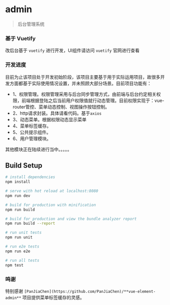 # admin

> 后台管理系统



### 基于 Vuetify

改后台基于 `vuetify` 进行开发，UI组件请访问 `vuetify` 官网进行查看



### 开发进度

目前为止该项目处于开发初始阶段，该项目主要基于用于实际运用项目，故很多开发方面都基于实际使用情况设置，并未照顾大部分场景。目前项目功能有：



* 1、权限管理。权限管理采用与后台同步管理方式，由前端与后台约定相关权限，前端根据登陆之后当前用户权限值就行动态管理。目前权限实现于：vue-router管控、菜单动态控制、视图操作按钮控制。
* 2、http请求封装。具体请看代码。基于`axios`
* 3、动态菜单。根据权限动态显示菜单
* 4、菜单标签缓存。
* 5、公共提示组件。
* 6、用户管理模块。



其他模块正在陆续进行当中。。。。。



## Build Setup

``` bash
# install dependencies
npm install

# serve with hot reload at localhost:8080
npm run dev

# build for production with minification
npm run build

# build for production and view the bundle analyzer report
npm run build --report

# run unit tests
npm run unit

# run e2e tests
npm run e2e

# run all tests
npm test
```





### 鸣谢

特别感谢 `[PanJiaChen](https://github.com/PanJiaChen)/**vue-element-admin**` 项目提供菜单标签缓存的灵感。